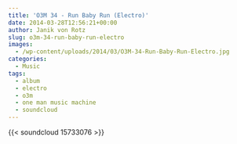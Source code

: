 ```yaml
---
title: 'O3M 34 - Run Baby Run (Electro)'
date: 2014-03-28T12:56:21+00:00
author: Janik von Rotz
slug: o3m-34-run-baby-run-electro
images:
  - /wp-content/uploads/2014/03/O3M-34-Run-Baby-Run-Electro.jpg
categories:
  - Music
tags:
  - album
  - electro
  - o3m
  - one man music machine
  - soundcloud
---
```

{{< soundcloud 15733076 >}}